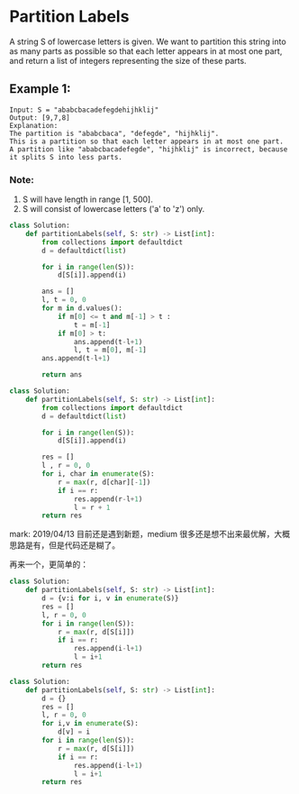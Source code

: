 # Partition Labels

A string S of lowercase letters is given. We want to partition this string into as many parts as possible so that each letter appears in at most one part, and return a list of integers representing the size of these parts.

## Example 1:

```
Input: S = "ababcbacadefegdehijhklij"
Output: [9,7,8]
Explanation:
The partition is "ababcbaca", "defegde", "hijhklij".
This is a partition so that each letter appears in at most one part.
A partition like "ababcbacadefegde", "hijhklij" is incorrect, because it splits S into less parts.
```

### Note:

1. S will have length in range [1, 500].
2. S will consist of lowercase letters ('a' to 'z') only.

```python
class Solution:
    def partitionLabels(self, S: str) -> List[int]:
        from collections import defaultdict
        d = defaultdict(list)

        for i in range(len(S)):
            d[S[i]].append(i)

        ans = []
        l, t = 0, 0
        for m in d.values():
            if m[0] <= t and m[-1] > t :
                t = m[-1]
            if m[0] > t:
                ans.append(t-l+1)
                l, t = m[0], m[-1]
        ans.append(t-l+1)

        return ans
```

```python
class Solution:
    def partitionLabels(self, S: str) -> List[int]:
        from collections import defaultdict
        d = defaultdict(list)

        for i in range(len(S)):
            d[S[i]].append(i)

        res = []
        l , r = 0, 0
        for i, char in enumerate(S):
            r = max(r, d[char][-1])
            if i == r:
                res.append(r-l+1)
                l = r + 1
        return res
```

mark: 2019/04/13 目前还是遇到新题，medium 很多还是想不出来最优解，大概思路是有，但是代码还是糊了。

再来一个，更简单的：

```Python
class Solution:
    def partitionLabels(self, S: str) -> List[int]:
        d = {v:i for i, v in enumerate(S)}
        res = []
        l, r = 0, 0
        for i in range(len(S)):
            r = max(r, d[S[i]])
            if i == r:
                res.append(i-l+1)
                l = i+1
        return res

```

```Python
class Solution:
    def partitionLabels(self, S: str) -> List[int]:
        d = {}
        res = []
        l, r = 0, 0
        for i,v in enumerate(S):
            d[v] = i
        for i in range(len(S)):
            r = max(r, d[S[i]])
            if i == r:
                res.append(i-l+1)
                l = i+1
        return res
```
